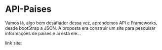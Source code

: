 # API-Paises

Vamos lá, algo bem desafiador dessa vez, aprendemos API e Frameworks, desde bootStrap a JSON. A proposta era construir um site para pesquisar informações de países e ai está ele...

link site:
